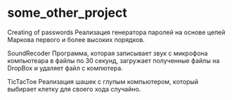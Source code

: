 # some_other_project
Creating of passwords
Реализация генератора паролей на основе цепей Маркова первого и более высоких порядков.

SoundRecoder
Программа, которая записывает звук с микрофона компьютеара в файлы по 30 секунд, загружает полученные файлы на DropBox и удаляет файл с компютера.

TicTacToe
Реализация шашек с глупым компьютером, который выбирает клетку для своего хода случайно.
